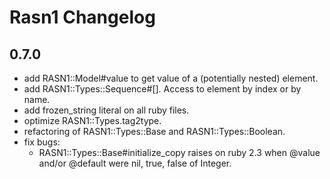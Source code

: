 # Rasn1 Changelog

## 0.7.0

* add RASN1::Model#value to get value of a (potentially nested) element.
* add RASN1::Types::Sequence#[]. Access to element by index or by name.
* add frozen_string literal on all ruby files.
* optimize RASN1::Types.tag2type.
* refactoring of RASN1::Types::Base and RASN1::Types::Boolean.
* fix bugs:
  * RASN1::Types::Base#initialize_copy raises on ruby 2.3 when @value and/or @default were nil, true, false of Integer.
